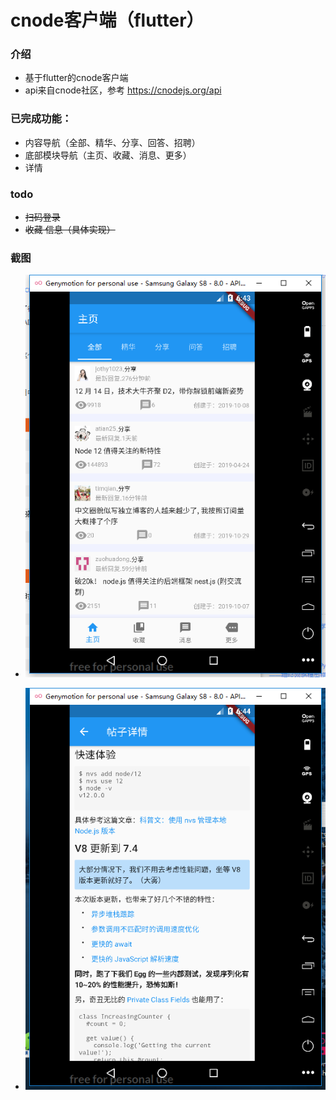 # cnode客户端（flutter）

### 介绍

- 基于flutter的cnode客户端
- api来自cnode社区，参考 https://cnodejs.org/api

### 已完成功能：

- 内容导航（全部、精华、分享、回答、招聘）
- 底部模块导航（主页、收藏、消息、更多）
- 详情

### todo
- ~~扫码登录~~
- ~~收藏 信息（具体实现）~~

### 截图

- ![列表页面](https://github.com/cllee1214/fake-cnode/blob/master/info/1.png "列表页面")

- ![页面内容详情](https://github.com/cllee1214/fake-cnode/blob/master/info/2.png "页面内容详情")